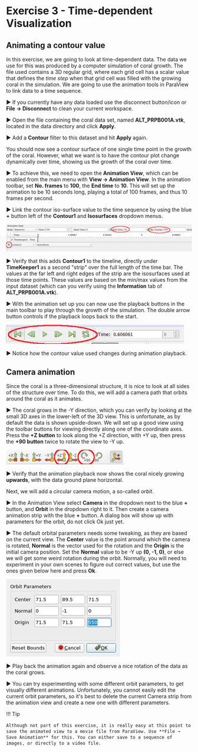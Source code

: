 # Exercise 3 - Time-dependent Visualization

## Animating a contour value

In this exercise, we are going to look at time-dependent data. The data we use for this was produced by a computer simulation of coral growth. The file used contains a 3D regular grid, where each grid cell has a scalar value that defines the _time step_ when that grid cell was filled with the growing coral in the simulation. We are going to use the animation tools in ParaView to link data to a time sequence.

▶ If you currently have any data loaded use the disconnect button/icon or __File → Disconnect__ to clean your current workspace.

▶ Open the file containing the coral data set, named __ALT_PRPB001A.vtk__, located in the data directory and click __Apply__.

▶ Add a __Contour__ filter to this dataset and hit __Apply__ again. 

You should now see a contour surface of one single time point in the growth of the coral. However, what we want is to have the contour plot
change dynamically over time, showing us the growth of the coral over time.

▶ To achieve this, we need to open the __Animation View__, which can be enabled from the main menu with __View → Animation View__. In the animation toolbar, set __No. frames__ to __100__, the __End time__ to __10__. This will set up the animation to be 10 seconds long, playing a total of 100 frames, and thus
10 frames per second.

▶ Link the contour iso-surface value to the time sequence by using the blue __+__ button left of the __Contour1__ and __Isosurfaces__ dropdown menus.

![](images/animation.png)

▶ Verify that this adds __Contour1__ to the timeline, directly under __TimeKeeper1__ as a second "strip" over the full length of the time bar. The values at
the far left and right edges of the strip are the isosurfaces used at those time points. These values are based on the min/max values from the input dataset
(which can you verify using the __Information__ tab of __ALT_PRPB001A.vtk__).

▶ With the animation set up you can now use the playback buttons in the main toolbar to play through the growth of the simulation. The double arrow button
controls if the playback loops back to the start.

![](images/playback.png)

▶ Notice how the contour value used changes during animation playback.

## Camera animation

Since the coral is a three-dimensional structure, it is nice to look at all sides of the structure over time. To do this, we will add a camera path that orbits around the coral as it animates.

▶ The coral grows in the -Y direction, which you can verify by looking at the small 3D axes in the lower-left of the 3D view. This is unfortunate, as by default the data is shown upside-down. We will set up a good view using the toolbar buttons for viewing directly along one of the coordinate axes. Press the __+Z button__ to look along the +Z direction, with +Y up, then press the __+90 button__ twice to rotate the view to -Y up.

![](images/rotationbuttons.png)

▶ Verify that the animation playback now shows the coral nicely growing __upwards__, with the data ground plane horizontal. 

Next, we will add a circular camera motion, a so-called _orbit_.

▶ In the Animation View select __Camera__ in the dropdown next to the blue __+__ button, and __Orbit__ in the dropdown right to it. Then create a camera animation strip with the blue __+__ button. A dialog box will show up with parameters for the orbit, do not click Ok just yet.

▶ The default orbital parameters needs some tweaking, as they are based on the current view. The __Center__ value is the point around which the camera is rotated, __Normal__ is the vector used for the rotation and the __Origin__ is the initial camera position. Set the __Normal__ value to be -Y up __(0, -1, 0)__, or else we will get some weird rotation during the orbit. Normally, you will need to experiment in your own scenes to figure out correct values, but use the ones given below here and press __Ok__.

![](images/orbitparameters.png)

▶ Play back the animation again and observe a nice rotation of the data as the coral grows.

▶ You can try experimenting with some different orbit parameters, to get visually different animations. Unfortunately, you cannot easily edit the current orbit parameters, so it's best to delete the current Camera strip from the animation view and create a new one with different parameters.

!!! Tip 

    Although not part of this exercise, it is really easy at this point to save the animated view to a movie file from ParaView. Use **File → Save Animation** for this. You can either save to a sequence of images, or directly to a video file.